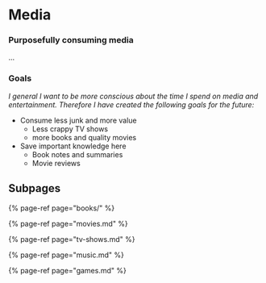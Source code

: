 # Media

### Purposefully consuming media

...

### Goals

_I general I want to be more conscious about the time I spend on media and entertainment. Therefore I have created the following goals for the future:_

* Consume less junk and more value
  * Less crappy TV shows
  * more books and quality movies
* Save important knowledge here
  * Book notes and summaries
  * Movie reviews

## Subpages

{% page-ref page="books/" %}

{% page-ref page="movies.md" %}

{% page-ref page="tv-shows.md" %}

{% page-ref page="music.md" %}

{% page-ref page="games.md" %}



